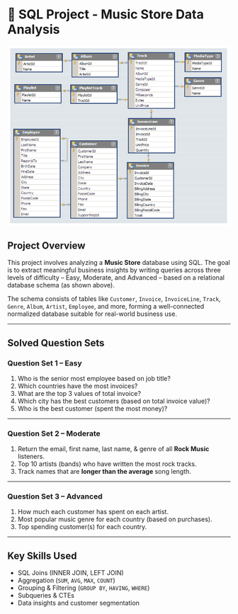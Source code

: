 # 🎵 SQL Project - Music Store Data Analysis

![Database Schema](./MusicDatabaseSchema.png)

##  Project Overview

This project involves analyzing a **Music Store** database using SQL. The goal is to extract meaningful business insights by writing queries across three levels of difficulty – Easy, Moderate, and Advanced – based on a relational database schema (as shown above).

The schema consists of tables like `Customer`, `Invoice`, `InvoiceLine`, `Track`, `Genre`, `Album`, `Artist`, `Employee`, and more, forming a well-connected normalized database suitable for real-world business use.

---

##  Solved Question Sets

### Question Set 1 – Easy
1. Who is the senior most employee based on job title?
2. Which countries have the most invoices?
3. What are the top 3 values of total invoice?
4. Which city has the best customers (based on total invoice value)?
5. Who is the best customer (spent the most money)?

---

### Question Set 2 – Moderate
1. Return the email, first name, last name, & genre of all **Rock Music** listeners.
2. Top 10 artists (bands) who have written the most rock tracks.
3. Track names that are **longer than the average** song length.

---

###  Question Set 3 – Advanced
1. How much each customer has spent on each artist.
2. Most popular music genre for each country (based on purchases).
3. Top spending customer(s) for each country.

---

## Key Skills Used

- SQL Joins (INNER JOIN, LEFT JOIN)
- Aggregation (`SUM`, `AVG`, `MAX`, `COUNT`)
- Grouping & Filtering (`GROUP BY`, `HAVING`, `WHERE`)
- Subqueries & CTEs
- Data insights and customer segmentation


